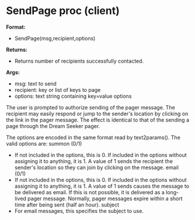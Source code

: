 # SendPage proc (client)
**Format:**
+   SendPage(msg,recipient,options)
<!-- -->
**Returns:**
+   Returns number of recipients successfully contacted.
<!-- -->
**Args:**
+   msg: text to send
+   recipient: key or list of keys to page
+   options: text string containing key=value options


The user is prompted to authorize sending of the pager message.
The recipient may easily respond or jump to the sender\'s location by
clicking on the link in the pager message. The effect is identical to
that of the sending a page through the Dream Seeker pager. 

The
options are encoded in the same format read by text2params(). The valid
options are:
summon (0/1)
+   If not included in the options, this is 0. If included in the
    options without assigning it to anything, it is 1. A value of 1
    sends the recipient the sender\'s location so they can join by
    clicking on the message.
email (0/1)
+   If not included in the options, this is 0. If included in the
    options without assigning it to anything, it is 1. A value of 1
    sends causes the message to be delivered as email. If this is not
    possible, it is delivered as a long-lived pager message. Normally,
    pager messages expire within a short time after being sent (half an
    hour).
subject
+   For email messages, this specifies the subject to use.